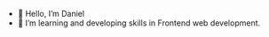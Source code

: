 - 👋 Hello, I’m Daniel
- 🌱 I’m learning and developing skills in Frontend web development.

<!---
dq7890/dq7890 is a ✨ special ✨ repository because its `README.md` (this file) appears on your GitHub profile.
You can click the Preview link to take a look at your changes.
--->
